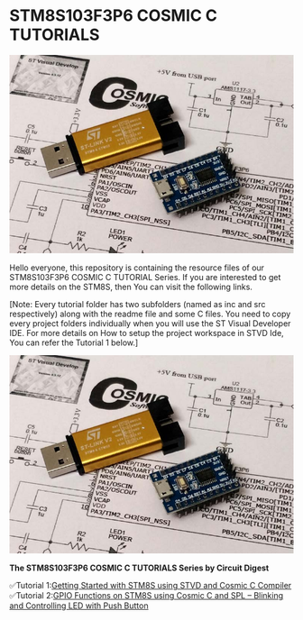 # STM8S103F3P6 COSMIC C TUTORIALS

<img src="https://github.com/Circuit-Digest/STM8S103F3P6_Cosmic_C_Tutorial/blob/master/IMAGES/T1_Getting%20Started%20with%20STM8S.jpg" width="" alt="alt_text" title="image_tooltip">

Hello everyone, this repository is containing the resource files of our STM8S103F3P6 COSMIC C TUTORIAL Series. If you are interested to get more details on the STM8S, then You can visit the following links.


[Note: Every tutorial folder has two subfolders (named as inc and src respectively) along with the readme file and some C files. You need to copy every project folders individually when you will use the ST Visual Developer IDE. For more details on How to setup the project workspace in STVD Ide, You can refer the Tutorial 1 below.]

<img src="https://github.com/Circuit-Digest/STM8S103F3P6_Cosmic_C_Tutorial/blob/master/IMAGES/T1_Getting%20Started%20with%20STM8S.jpg" width="" alt="alt_text" title="image_tooltip">

**The STM8S103F3P6 COSMIC C TUTORIALS Series by Circuit Digest**
    
   ✅Tutorial 1:[Getting Started with STM8S using STVD and Cosmic C Compiler](https://github.com/Circuit-Digest/STM8S103F3P6_Cosmic_C_Tutorial/tree/master/T1_Getting%20Started_with_the_STM8S)
   <br>
   ✅Tutorial 2:[GPIO Functions on STM8S using Cosmic C and SPL – Blinking and Controlling LED with Push Button](https://github.com/Circuit-Digest/STM8S103F3P6_Cosmic_C_Tutorial/tree/master/T2_Blinking_and_Controlling_LED_with_Push_Button_using_STM8S_Cosmic_C)
   <br>

